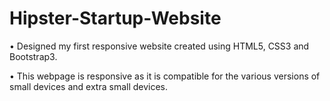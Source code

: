 # Hipster-Startup-Website

•	Designed my first responsive website created using HTML5, CSS3 and Bootstrap3.

•	This webpage is responsive as it is compatible for the various versions of small devices and extra small devices.




